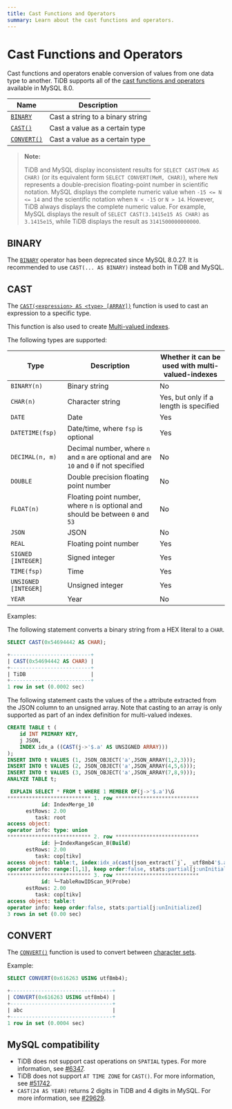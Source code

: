 ```yaml
---
title: Cast Functions and Operators
summary: Learn about the cast functions and operators.
---
```


# Cast Functions and Operators

Cast functions and operators enable conversion of values from one data type to another. TiDB supports all of the [cast functions and operators](https://dev.mysql.com/doc/refman/8.0/en/cast-functions.html) available in MySQL 8.0.

| Name                                     | Description                      |
| ---------------------------------------- | -------------------------------- |
| [`BINARY`](#binary) | Cast a string to a binary string |
| [`CAST()`](#cast) | Cast a value as a certain type   |
| [`CONVERT()`](#convert) | Cast a value as a certain type   |

> **Note:**
>
> TiDB and MySQL display inconsistent results for `SELECT CAST(MeN AS CHAR)` (or its equivalent form `SELECT CONVERT(MeM, CHAR)`), where `MeN` represents a double-precision floating-point number in scientific notation. MySQL displays the complete numeric value when `-15 <= N <= 14` and the scientific notation when `N < -15` or `N > 14`. However, TiDB always displays the complete numeric value. For example, MySQL displays the result of `SELECT CAST(3.1415e15 AS CHAR)` as `3.1415e15`, while TiDB displays the result as `3141500000000000`.

## BINARY

The [`BINARY`](https://dev.mysql.com/doc/refman/8.0/en/cast-functions.html#operator_binary) operator has been deprecated since MySQL 8.0.27. It is recommended to use `CAST(... AS BINARY)` instead both in TiDB and MySQL.

## CAST

The [`CAST(<expression> AS <type> [ARRAY])`](https://dev.mysql.com/doc/refman/8.0/en/cast-functions.html#function_cast) function is used to cast an expression to a specific type.

This function is also used to create [Multi-valued indexes](/sql-statements/sql-statement-create-index.md#multi-valued-indexes).

The following types are supported:

| Type                 | Description      | Whether it can be used with multi-valued-indexes                      |
|----------------------|------------------|------------------------------------------------------------|
| `BINARY(n)`          | Binary string    | No                                                         |
| `CHAR(n)`            | Character string | Yes, but only if a length is specified                     |
| `DATE`               | Date             | Yes                                                        |
| `DATETIME(fsp)`      | Date/time, where `fsp` is optional | Yes                                              |
| `DECIMAL(n, m)`      | Decimal number, where `n` and `m` are optional and are `10` and `0` if not specified | No   |
| `DOUBLE`             | Double precision floating point number | No                                   |
| `FLOAT(n)`           | Floating point number, where `n` is optional and should be between `0` and `53` | No |
| `JSON`               | JSON             | No                                                         |
| `REAL`               | Floating point number | Yes                                                   |
| `SIGNED [INTEGER]`   | Signed integer   | Yes                                                        |
| `TIME(fsp)`          | Time             | Yes                                                        |
| `UNSIGNED [INTEGER]` | Unsigned integer | Yes                                                        |
| `YEAR`               | Year             | No                                                         |

Examples:

The following statement converts a binary string from a HEX literal to a `CHAR`.

```sql
SELECT CAST(0x54694442 AS CHAR);
```

```sql
+--------------------------+
| CAST(0x54694442 AS CHAR) |
+--------------------------+
| TiDB                     |
+--------------------------+
1 row in set (0.0002 sec)
```

The following statement casts the values of the `a` attribute extracted from the JSON column to an unsigned array. Note that casting to an array is only supported as part of an index definition for multi-valued indexes.

```sql
CREATE TABLE t (
    id INT PRIMARY KEY,
    j JSON,
    INDEX idx_a ((CAST(j->'$.a' AS UNSIGNED ARRAY)))
);
INSERT INTO t VALUES (1, JSON_OBJECT('a',JSON_ARRAY(1,2,3)));
INSERT INTO t VALUES (2, JSON_OBJECT('a',JSON_ARRAY(4,5,6)));
INSERT INTO t VALUES (3, JSON_OBJECT('a',JSON_ARRAY(7,8,9)));
ANALYZE TABLE t;
```

```sql
 EXPLAIN SELECT * FROM t WHERE 1 MEMBER OF(j->'$.a')\G
*************************** 1. row ***************************
           id: IndexMerge_10
      estRows: 2.00
         task: root
access object: 
operator info: type: union
*************************** 2. row ***************************
           id: ├─IndexRangeScan_8(Build)
      estRows: 2.00
         task: cop[tikv]
access object: table:t, index:idx_a(cast(json_extract(`j`, _utf8mb4'$.a') as unsigned array))
operator info: range:[1,1], keep order:false, stats:partial[j:unInitialized]
*************************** 3. row ***************************
           id: └─TableRowIDScan_9(Probe)
      estRows: 2.00
         task: cop[tikv]
access object: table:t
operator info: keep order:false, stats:partial[j:unInitialized]
3 rows in set (0.00 sec)
```

## CONVERT

The [`CONVERT()`](https://dev.mysql.com/doc/refman/8.0/en/cast-functions.html#function_convert) function is used to convert between [character sets](/character-set-and-collation.md).

Example:

```sql
SELECT CONVERT(0x616263 USING utf8mb4);
```

```sql
+---------------------------------+
| CONVERT(0x616263 USING utf8mb4) |
+---------------------------------+
| abc                             |
+---------------------------------+
1 row in set (0.0004 sec)
```

## MySQL compatibility

- TiDB does not support cast operations on `SPATIAL` types. For more information, see [#6347](https://github.com/pingcap/tidb/issues/6347).
- TiDB does not support `AT TIME ZONE` for `CAST()`. For more information, see [#51742](https://github.com/pingcap/tidb/issues/51742).
- `CAST(24 AS YEAR)` returns 2 digits in TiDB and 4 digits in MySQL. For more information, see [#29629](https://github.com/pingcap/tidb/issues/29629).
